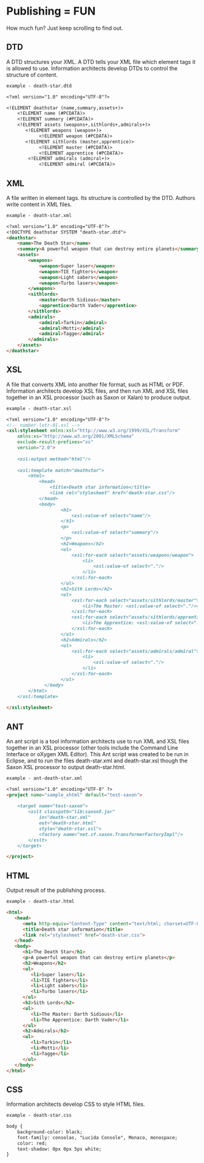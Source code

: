 # Publishing = FUN

How much fun? Just keep scrolling to find out.

## DTD

A DTD structures your XML. A DTD tells your XML file which element tags it is allowed to use. Information architects develop DTDs to control the structure of content.

```markdown
example - death-star.dtd

<?xml version="1.0" encoding="UTF-8"?>

<!ELEMENT deathstar (name,summary,assets+)>
    <!ELEMENT name (#PCDATA)>
    <!ELEMENT summary (#PCDATA)>
    <!ELEMENT assets (weapons+,sithlords+,admirals+)>
       <!ELEMENT weapons (weapon+)>
            <!ELEMENT weapon (#PCDATA)>
       <!ELEMENT sithlords (master,apprentice)>
            <!ELEMENT master (#PCDATA)>
            <!ELEMENT apprentice (#PCDATA)>
        <!ELEMENT admirals (admiral+)>
            <!ELEMENT admiral (#PCDATA)>
```

## XML

A file written in element tags. Its structure is controlled by the DTD. Authors write content in XML files.


```markdown
example - death-star.xml

<?xml version="1.0" encoding="UTF-8"?>
<!DOCTYPE deathstar SYSTEM "death-star.dtd">
<deathstar>
    <name>The Death Star</name>
    <summary>A powerful weapon that can destroy entire planets</summary>
    <assets>
        <weapons>
            <weapon>Super laser</weapon>
            <weapon>TIE fighters</weapon>
            <weapon>Light sabers</weapon>
            <weapon>Turbo lasers</weapon>
        </weapons>
        <sithlords>
            <master>Darth Sidious</master>
            <apprentice>Darth Vader</apprentice>
        </sithlords>
        <admirals>
            <admiral>Tarkin</admiral>
            <admiral>Motti</admiral>
            <admiral>Tagge</admiral>
        </admirals>
    </assets>
</deathstar>
```

## XSL

A file that converts XML into another file format, such as HTML or PDF. Information architects develop XSL files, and then run XML and XSL files together in an XSL processor (such as Saxon or Xalan) to produce output. 

```markdown
example - death-star.xsl

<?xml version="1.0" encoding="UTF-8"?>
<!-- number-lotr-01.xsl -->
<xsl:stylesheet xmlns:xsl="http://www.w3.org/1999/XSL/Transform"
    xmlns:xs="http://www.w3.org/2001/XMLSchema"
    exclude-result-prefixes="xs"
    version="2.0">
    
    <xsl:output method="html"/>
    
    <xsl:template match="deathstar">
        <html>
            <head>
                <title>Death star information</title>
                <link rel="stylesheet" href="death-star.css"/>
            </head>
            <body>
                    <h1>
                        <xsl:value-of select="name"/>
                    </h1>
                    <p>
                        <xsl:value-of select="summary"/>
                    </p>
                    <h2>Weapons</h2>
                    <ul>
                        <xsl:for-each select="assets/weapons/weapon">
                            <li>
                                <xsl:value-of select="."/>
                            </li>
                        </xsl:for-each>
                    </ul>
                    <h2>Sith Lords</h2>
                    <ul>
                        <xsl:for-each select="assets/sithlords/master">
                            <li>The Master: <xsl:value-of select="."/></li>
                        </xsl:for-each>
                        <xsl:for-each select="assets/sithlords/apprentice">
                            <li>The Apprentice: <xsl:value-of select="."/></li>
                        </xsl:for-each>
                    </ul>
                    <h2>Admirals</h2>
                    <ul>
                        <xsl:for-each select="assets/admirals/admiral">
                            <li>
                                <xsl:value-of select="."/>
                            </li>
                        </xsl:for-each>
                    </ul>
              </body>
        </html>
    </xsl:template>
    
</xsl:stylesheet>
```

## ANT

An ant script is a tool information architects use to run XML and XSL files together in an XSL processor (other tools include the Command Line Interface or oXygen XML Editor). This Ant script was created to be run in Eclipse, and to run the files death-star.xml and death-star.xsl though the Saxon XSL processor to output death-star.html.

```markdown
example - ant-death-star.xml

<?xml version="1.0" encoding="UTF-8" ?>
<project name="sample_xhtml" default="test-saxon">
	
	<target name="test-saxon">
		<xslt classpath="lib\saxon8.jar"
			in="death-star.xml" 
			out="death-star.html" 
			style="death-star.xsl">
			<factory name="net.sf.saxon.TransformerFactoryImpl"/>
		</xslt>
	</target>

</project>
```

## HTML

Output result of the publishing process.

```markdown
example - death-star.html

<html>
   <head>
      <meta http-equiv="Content-Type" content="text/html; charset=UTF-8">
      <title>Death star information</title>
      <link rel="stylesheet" href="death-star.css">
   </head>
   <body>
      <h1>The Death Star</h1>
      <p>A powerful weapon that can destroy entire planets</p>
      <h2>Weapons</h2>
      <ul>
         <li>Super laser</li>
         <li>TIE fighters</li>
         <li>Light sabers</li>
         <li>Turbo lasers</li>
      </ul>
      <h2>Sith Lords</h2>
      <ul>
         <li>The Master: Darth Sidious</li>
         <li>The Apprentice: Darth Vader</li>
      </ul>
      <h2>Admirals</h2>
      <ul>
         <li>Tarkin</li>
         <li>Motti</li>
         <li>Tagge</li>
      </ul>
   </body>
</html>
```

## CSS

Information architects develop CSS to style HTML files.

```markdown
example - death-star.css

body {
    background-color: black;
    font-family: consolas, "Lucida Console", Monaco, monospace;
    color: red;
    text-shadow: 0px 0px 5px white;
}
```
